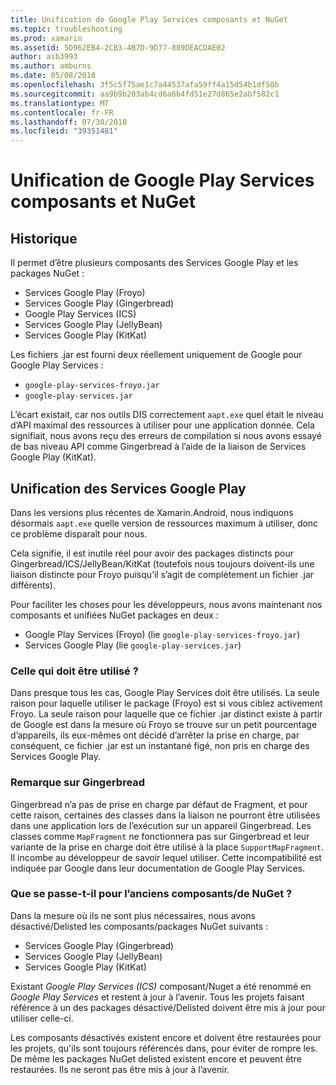 ```yaml
---
title: Unification de Google Play Services composants et NuGet
ms.topic: troubleshooting
ms.prod: xamarin
ms.assetid: 5D962EB4-2CB3-4B7D-9D77-889DEACDAE02
author: asb3993
ms.author: amburns
ms.date: 05/08/2018
ms.openlocfilehash: 3f5c5f75ae1c7a44537afa59ff4a15d54b1df50b
ms.sourcegitcommit: aa9b9b203ab4cd6a6b4fd51e27d865e2abf582c1
ms.translationtype: MT
ms.contentlocale: fr-FR
ms.lasthandoff: 07/30/2018
ms.locfileid: "39351481"
---
```

# <a name="unifying-google-play-services-components-and-nuget"></a>Unification de Google Play Services composants et NuGet

## <a name="history"></a>Historique

Il permet d’être plusieurs composants des Services Google Play et les packages NuGet :

-   Services Google Play (Froyo)
-   Services Google Play (Gingerbread)
-   Google Play Services (ICS)
-   Services Google Play (JellyBean)
-   Services Google Play (KitKat)

Les fichiers .jar est fourni deux réellement uniquement de Google pour Google Play Services :

-   `google-play-services-froyo.jar`
-   `google-play-services.jar`

L’écart existait, car nos outils DIS correctement `aapt.exe` quel était le niveau d’API maximal des ressources à utiliser pour une application donnée. Cela signifiait, nous avons reçu des erreurs de compilation si nous avons essayé de bas niveau API comme Gingerbread à l’aide de la liaison de Services Google Play (KitKat).

## <a name="unifying-google-play-services"></a>Unification des Services Google Play

Dans les versions plus récentes de Xamarin.Android, nous indiquons désormais `aapt.exe` quelle version de ressources maximum à utiliser, donc ce problème disparaît pour nous.

Cela signifie, il est inutile réel pour avoir des packages distincts pour Gingerbread/ICS/JellyBean/KitKat (toutefois nous toujours doivent-ils une liaison distincte pour Froyo puisqu’il s’agit de complètement un fichier .jar différents).

Pour faciliter les choses pour les développeurs, nous avons maintenant nos composants et unifiées NuGet packages en deux :

-   Google Play Services (Froyo) (lie `google-play-services-froyo.jar`)
-   Services Google Play (lie `google-play-services.jar`)

### <a name="which-one-should-be-used"></a>Celle qui doit être utilisé ?

Dans presque tous les cas, Google Play Services doit être utilisés. La seule raison pour laquelle utiliser le package (Froyo) est si vous ciblez activement Froyo. La seule raison pour laquelle que ce fichier .jar distinct existe à partir de Google est dans la mesure où Froyo se trouve sur un petit pourcentage d’appareils, ils eux-mêmes ont décidé d’arrêter la prise en charge, par conséquent, ce fichier .jar est un instantané figé, non pris en charge des Services Google Play.

### <a name="note-about-gingerbread"></a>Remarque sur Gingerbread

Gingerbread n’a pas de prise en charge par défaut de Fragment, et pour cette raison, certaines des classes dans la liaison ne pourront être utilisées dans une application lors de l’exécution sur un appareil Gingerbread. Les classes comme `MapFragment` ne fonctionnera pas sur Gingerbread et leur variante de la prise en charge doit être utilisé à la place `SupportMapFragment`. Il incombe au développeur de savoir lequel utiliser. Cette incompatibilité est indiquée par Google dans leur documentation de Google Play Services.

### <a name="what-happens-to-the-old-componentsnugets"></a>Que se passe-t-il pour l’anciens composants/de NuGet ?

Dans la mesure où ils ne sont plus nécessaires, nous avons désactivé/Delisted les composants/packages NuGet suivants :

-   Services Google Play (Gingerbread)
-   Services Google Play (JellyBean)
-   Services Google Play (KitKat)

Existant _Google Play Services (ICS)_ composant/Nuget a été renommé en _Google Play Services_ et restent à jour à l’avenir. Tous les projets faisant référence à un des packages désactivé/Delisted doivent être mis à jour pour utiliser celle-ci.

Les composants désactivés existent encore et doivent être restaurées pour les projets, qu'ils sont toujours référencés dans, pour éviter de rompre les. De même les packages NuGet delisted existent encore et peuvent être restaurées. Ils ne seront pas être mis à jour à l’avenir.
